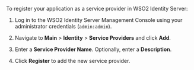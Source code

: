 To register your application as a service provider in WSO2 Identity Server:

1. Log in to the WSO2 Identity Server Management Console using your administrator credentials (`admin:admin`).

2. Navigate to **Main** > **Identity** > **Service Providers** and click **Add**.
     <!-- Commenting out the image as there is an issue with the path when this fragment is referred in docs in different levels (eg: develop/extend) -->
    <!--<img src="../../../../assets/img/fragments/add-service-provider.png" width="300" alt="Service provider option in Main menu" />-->

3. Enter a **Service Provider Name**. Optionally, enter a **Description**.
    <!-- Commenting out the image as there is an issue with the path when this fragment is referred in docs in different levels (eg: develop/extend) -->
    <!--<img src="../../../../assets/img/fragments/register-service-provider.png" width="600" alt="Add new service provider basic information" />-->

4. Click **Register** to add the new service provider.
